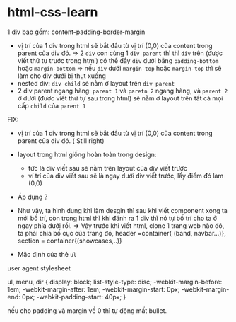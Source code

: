 # html-css-learn

1 div bao gồm: content-padding-border-margin

+ vị trí của 1 div trong html sẽ bắt đầu từ vị trí (0,0) của content trong parent của div đó.
  => 2 `div` con cùng 1 `div parent` thì thì `div` trên (được viết thứ tự trước trong html) có thể đẩy `div` dưới bằng `padding-bottom` hoặc `margin-bottom`
  => nếu `div` dưới `margin-top` hoặc `margin-top` thì sẽ làm cho div dưới bị thụt xuống
+ nested div: `div child` sẽ nằm ở layout trên `div parent`
+ 2 div parent ngang hàng:
  `parent 1` và `paretn 2` ngang hàng, và `parent 2` ở dưới (được viết thứ tự sau trong html) sẽ nằm ở layout trên tất cả mọi cấp `child` của `parent 1`
 

FIX:

+ vị trí của 1 div trong html sẽ bắt đầu từ vị trí (0,0) của content trong parent của div đó. ( Still right)

+ layout trong html giống hoàn toàn trong design:
  + tức là div viết sau sẽ nằm trên layout của div viết trước
  + ví trí của div viết sau sẽ là ngay dưới div viết trước, lấy điểm đó làm (0,0)
  
* Áp dụng ?

+ Như vậy, ta hình dung khi làm desgin thì sau khi viết component xong ta mới bố trí, còn trong html thì khi đánh ra 1 div thì nó tự bố trí cho ta ở ngay phía dưới rồi. 
=> Vậy trước khi viết html, clone 1 trang web nào đó, ta phải chia bố cục của trang đó, header =container{ (band, navbar...)}, section = container{(showcases,..)}


* Mặc định của thẻ `ul`

user agent stylesheet 

ul, menu, dir {
    display: block;
    list-style-type: disc;
    -webkit-margin-before: 1em;
    -webkit-margin-after: 1em;
    -webkit-margin-start: 0px;
    -webkit-margin-end: 0px;
    -webkit-padding-start: 40px;
}

nếu cho padding và margin về 0 thì tự động mất bullet.
